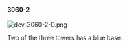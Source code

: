 #### 3060-2
![dev-3060-2-0.png](https://github.com/lil-lab/nlvr/raw/master/nlvr/dev/images/0/dev-3060-2-0.png "dev-3060-2-0.png")

Two of the three towers has a blue base.